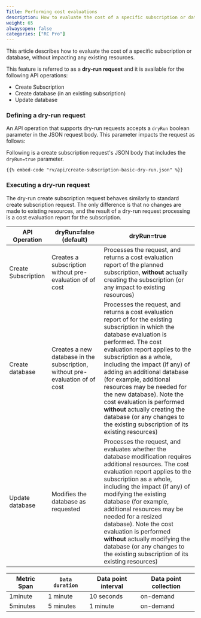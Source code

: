 ```yaml
---
Title: Performing cost evaluations
description: How to evaluate the cost of a specific subscription or database (without impacting existing resources)
weight: 65
alwaysopen: false
categories: ["RC Pro"]
---
```

This article describes how to evaluate the cost of a specific subscription or database, without impacting any existing resources. 

This feature is referred to as a **dry-run request** and it is available for the following API operations:

* Create Subscription
* Create database (in an existing subscription)
* Update database

### Defining a dry-run request

An API operation that supports dry-run requests accepts a `dryRun` boolean parameter in the JSON request body. This parameter impacts the request as follows:

Following is a create subscription request's JSON body that includes the `dryRun=true` parameter.

```shell
{{% embed-code "rv/api/create-subscription-basic-dry-run.json" %}}
```

### Executing a dry-run request

The dry-run create subscription request behaves similarly to standard create subscription request. The only difference is that no changes are made to existing resources, and the result of a dry-run request processing is a cost evaluation report for the subscription.


| API Operation | dryRun=false (default) | dryRun=true | 
|---|---|---|
| Create Subscription  | Creates a subscription without pre-evaluation of of cost | Processes the request, and returns a cost evaluation report of the planned subscription, **without** actually creating the subscription (or any impact to existing resources) |
| Create database  | Creates a new database in the subscription, without pre-evaluation of of cost | Processes the request, and returns a cost evaluation report of for the existing subscription in which the database evaluation is performed. The cost evaluation report applies to the subscription as a whole, including the impact (if any) of adding an additional database (for example, additional resources may be needed for the new database). Note the cost evaluation is performed **without** actually creating the database (or any changes to the existing subscription of its existing resources) |
| Update database  | Modifies the database as requested | Processes the request, and evaluates whether the database modification requires additional resources. The cost evaluation report applies to the subscription as a whole, including the impact (if any) of modifying the existing database (for example, additional resources may be needed for a resized database). Note the cost evaluation is performed **without** actually modifying the database (or any changes to the existing subscription of its existing resources) |


| Metric Span | `Data duration` | Data point interval | Data point collection |
|---|---|---|---|
| 1minute  | 1 minute | 10 seconds | on-demand |
| 5minutes  | 5 minutes | 1 minute | on-demand |
